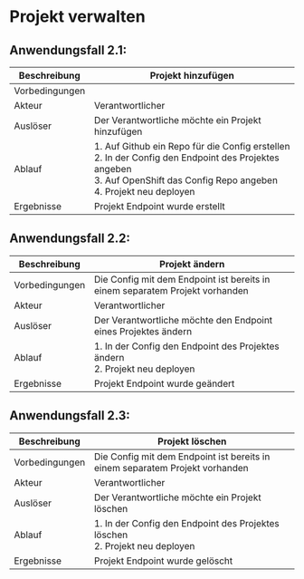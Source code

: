 # Projekt verwalten

## Anwendungsfall 2.1:

| Beschreibung | Projekt hinzufügen |
| ------------- | --- |
| Vorbedingungen | |
| Akteur | Verantwortlicher |
| Auslöser | Der Verantwortliche möchte ein Projekt hinzufügen |
| Ablauf | 1. Auf Github ein Repo für die Config erstellen <br/> 2. In der Config den Endpoint des Projektes angeben <br/> 3. Auf OpenShift das Config Repo angeben <br/> 4. Projekt neu deployen |
| Ergebnisse | Projekt Endpoint wurde erstellt |

## Anwendungsfall 2.2:

| Beschreibung | Projekt ändern |
| ------------- | --- |
| Vorbedingungen | Die Config mit dem Endpoint ist bereits in einem separatem Projekt vorhanden |
| Akteur | Verantwortlicher |
| Auslöser | Der Verantwortliche möchte den Endpoint eines Projektes ändern |
| Ablauf | 1. In der Config den Endpoint des Projektes ändern <br/> 2. Projekt neu deployen |
| Ergebnisse | Projekt Endpoint wurde geändert |


## Anwendungsfall 2.3:

| Beschreibung | Projekt löschen |
| ------------- | --- |
| Vorbedingungen | Die Config mit dem Endpoint ist bereits in einem separatem Projekt vorhanden |
| Akteur | Verantwortlicher |
| Auslöser | Der Verantwortliche möchte ein Projekt löschen |
| Ablauf | 1. In der Config den Endpoint des Projektes löschen <br/> 2. Projekt neu deployen |
| Ergebnisse | Projekt Endpoint wurde gelöscht |
